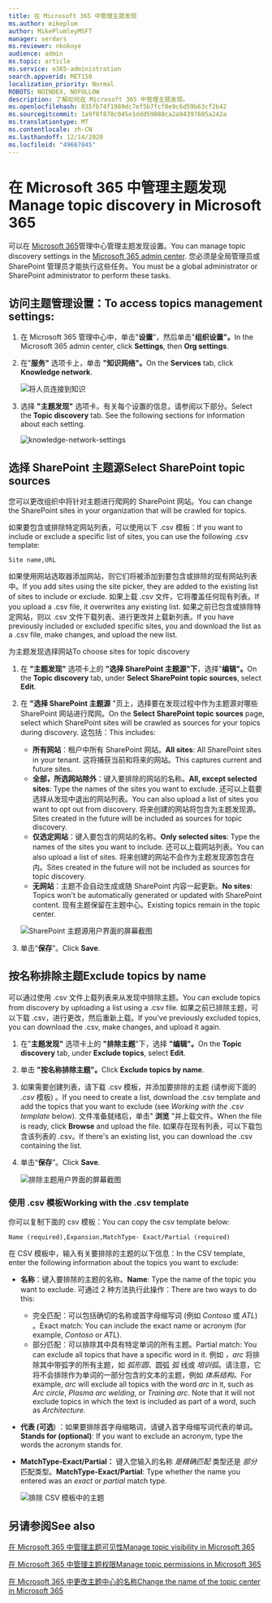 ```yaml
---
title: 在 Microsoft 365 中管理主题发现
ms.author: mikeplum
author: MikePlumleyMSFT
manager: serdars
ms.reviewer: nkokoye
audience: admin
ms.topic: article
ms.service: o365-administration
search.appverid: MET150
localization_priority: Normal
ROBOTS: NOINDEX, NOFOLLOW
description: 了解如何在 Microsoft 365 中管理主题发现。
ms.openlocfilehash: 035fb74f1989dc7ef5b7fcf8e9c6d59b63cf2b42
ms.sourcegitcommit: 1a9f0f878c045e1ddd59088ca2a94397605a242a
ms.translationtype: MT
ms.contentlocale: zh-CN
ms.lasthandoff: 12/14/2020
ms.locfileid: "49667845"
---
```

# <a name="manage-topic-discovery-in-microsoft-365"></a><span data-ttu-id="0d9e0-103">在 Microsoft 365 中管理主题发现</span><span class="sxs-lookup"><span data-stu-id="0d9e0-103">Manage topic discovery in Microsoft 365</span></span>

<span data-ttu-id="0d9e0-104">可以在 [Microsoft 365](https://admin.microsoft.com)管理中心管理主题发现设置。</span><span class="sxs-lookup"><span data-stu-id="0d9e0-104">You can manage topic discovery settings in the [Microsoft 365 admin center](https://admin.microsoft.com).</span></span> <span data-ttu-id="0d9e0-105">您必须是全局管理员或 SharePoint 管理员才能执行这些任务。</span><span class="sxs-lookup"><span data-stu-id="0d9e0-105">You must be a global administrator or SharePoint administrator to perform these tasks.</span></span>

## <a name="to-access-topics-management-settings"></a><span data-ttu-id="0d9e0-106">访问主题管理设置：</span><span class="sxs-lookup"><span data-stu-id="0d9e0-106">To access topics management settings:</span></span>

1. <span data-ttu-id="0d9e0-107">在 Microsoft 365 管理中心中，单击"**设置**"，然后单击"**组织设置"。**</span><span class="sxs-lookup"><span data-stu-id="0d9e0-107">In the Microsoft 365 admin center, click **Settings**, then **Org settings**.</span></span>
2. <span data-ttu-id="0d9e0-108">在"**服务"** 选项卡上，单击 **"知识网络"。**</span><span class="sxs-lookup"><span data-stu-id="0d9e0-108">On the **Services** tab, click **Knowledge network**.</span></span>

    ![将人员连接到知识](../media/admin-org-knowledge-options-completed.png) 

3. <span data-ttu-id="0d9e0-110">选择 **"主题发现"** 选项卡。有关每个设置的信息，请参阅以下部分。</span><span class="sxs-lookup"><span data-stu-id="0d9e0-110">Select the **Topic discovery** tab. See the following sections for information about each setting.</span></span>

    ![knowledge-network-settings](../media/knowledge-network-settings-topic-discovery.png) 

## <a name="select-sharepoint-topic-sources"></a><span data-ttu-id="0d9e0-112">选择 SharePoint 主题源</span><span class="sxs-lookup"><span data-stu-id="0d9e0-112">Select SharePoint topic sources</span></span>

<span data-ttu-id="0d9e0-113">您可以更改组织中将针对主题进行爬网的 SharePoint 网站。</span><span class="sxs-lookup"><span data-stu-id="0d9e0-113">You can change the SharePoint sites in your organization that will be crawled for topics.</span></span>

<span data-ttu-id="0d9e0-114">如果要包含或排除特定网站列表，可以使用以下 .csv 模板：</span><span class="sxs-lookup"><span data-stu-id="0d9e0-114">If you want to include or exclude a specific list of sites, you can use the following .csv template:</span></span>

``` csv
Site name,URL
```

<span data-ttu-id="0d9e0-115">如果使用网站选取器添加网站，则它们将被添加到要包含或排除的现有网站列表中。</span><span class="sxs-lookup"><span data-stu-id="0d9e0-115">If you add sites using the site picker, they are added to the existing list of sites to include or exclude.</span></span> <span data-ttu-id="0d9e0-116">如果上载 .csv 文件，它将覆盖任何现有列表。</span><span class="sxs-lookup"><span data-stu-id="0d9e0-116">If you upload a .csv file, it overwrites any existing list.</span></span> <span data-ttu-id="0d9e0-117">如果之前已包含或排除特定网站，则以 .csv 文件下载列表、进行更改并上载新列表。</span><span class="sxs-lookup"><span data-stu-id="0d9e0-117">If you have previously included or excluded specific sites, you and download the list as a .csv file, make changes, and upload the new list.</span></span>

<span data-ttu-id="0d9e0-118">为主题发现选择网站</span><span class="sxs-lookup"><span data-stu-id="0d9e0-118">To choose sites for topic discovery</span></span>

1. <span data-ttu-id="0d9e0-119">在 **"主题发现"** 选项卡上的 **"选择 SharePoint 主题源"下**，选择"**编辑"。**</span><span class="sxs-lookup"><span data-stu-id="0d9e0-119">On the **Topic discovery** tab, under **Select SharePoint topic sources**, select **Edit**.</span></span>
2. <span data-ttu-id="0d9e0-120">在 **"选择 SharePoint 主题源** "页上，选择要在发现过程中作为主题源对哪些 SharePoint 网站进行爬网。</span><span class="sxs-lookup"><span data-stu-id="0d9e0-120">On the **Select SharePoint topic sources** page, select which SharePoint sites will be crawled as sources for your topics during discovery.</span></span> <span data-ttu-id="0d9e0-121">这包括：</span><span class="sxs-lookup"><span data-stu-id="0d9e0-121">This includes:</span></span>
    - <span data-ttu-id="0d9e0-122">**所有网站**：租户中所有 SharePoint 网站。</span><span class="sxs-lookup"><span data-stu-id="0d9e0-122">**All sites**: All SharePoint sites in your tenant.</span></span> <span data-ttu-id="0d9e0-123">这将捕获当前和将来的网站。</span><span class="sxs-lookup"><span data-stu-id="0d9e0-123">This captures current and future sites.</span></span>
    - <span data-ttu-id="0d9e0-124">**全部，所选网站除外**：键入要排除的网站的名称。</span><span class="sxs-lookup"><span data-stu-id="0d9e0-124">**All, except selected sites**: Type the names of the sites you want to exclude.</span></span>  <span data-ttu-id="0d9e0-125">还可以上载要选择从发现中退出的网站列表。</span><span class="sxs-lookup"><span data-stu-id="0d9e0-125">You can also upload a list of sites you want to opt out from discovery.</span></span> <span data-ttu-id="0d9e0-126">将来创建的网站将包含为主题发现源。</span><span class="sxs-lookup"><span data-stu-id="0d9e0-126">Sites created in the future will be included as sources for topic discovery.</span></span> 
    - <span data-ttu-id="0d9e0-127">**仅选定网站**：键入要包含的网站的名称。</span><span class="sxs-lookup"><span data-stu-id="0d9e0-127">**Only selected sites**: Type the names of the sites you want to include.</span></span> <span data-ttu-id="0d9e0-128">还可以上载网站列表。</span><span class="sxs-lookup"><span data-stu-id="0d9e0-128">You can also upload a list of sites.</span></span> <span data-ttu-id="0d9e0-129">将来创建的网站不会作为主题发现源包含在内。</span><span class="sxs-lookup"><span data-stu-id="0d9e0-129">Sites created in the future will not be included as sources for topic discovery.</span></span>
    - <span data-ttu-id="0d9e0-130">**无网站**：主题不会自动生成或随 SharePoint 内容一起更新。</span><span class="sxs-lookup"><span data-stu-id="0d9e0-130">**No sites**: Topics won't be automatically generated or updated with SharePoint content.</span></span> <span data-ttu-id="0d9e0-131">现有主题保留在主题中心。</span><span class="sxs-lookup"><span data-stu-id="0d9e0-131">Existing topics remain in the topic center.</span></span>

    ![SharePoint 主题源用户界面的屏幕截图](../media/k-manage-select-topic-source.png)
   
3. <span data-ttu-id="0d9e0-133">单击“**保存**”。</span><span class="sxs-lookup"><span data-stu-id="0d9e0-133">Click **Save**.</span></span>

## <a name="exclude-topics-by-name"></a><span data-ttu-id="0d9e0-134">按名称排除主题</span><span class="sxs-lookup"><span data-stu-id="0d9e0-134">Exclude topics by name</span></span>

<span data-ttu-id="0d9e0-135">可以通过使用 .csv 文件上载列表来从发现中排除主题。</span><span class="sxs-lookup"><span data-stu-id="0d9e0-135">You can exclude topics from discovery by uploading a list using a .csv file.</span></span> <span data-ttu-id="0d9e0-136">如果之前已排除主题，可以下载 .csv，进行更改，然后重新上载。</span><span class="sxs-lookup"><span data-stu-id="0d9e0-136">If you've previously excluded topics, you can download the .csv, make changes, and upload it again.</span></span>

1. <span data-ttu-id="0d9e0-137">在"**主题发现"** 选项卡上的 **"排除主题**"下，选择 **"编辑"。**</span><span class="sxs-lookup"><span data-stu-id="0d9e0-137">On the **Topic discovery** tab, under **Exclude topics**, select **Edit**.</span></span>
2. <span data-ttu-id="0d9e0-138">单击 **"按名称排除主题"。**</span><span class="sxs-lookup"><span data-stu-id="0d9e0-138">Click **Exclude topics by name**.</span></span>
3. <span data-ttu-id="0d9e0-139">如果需要创建列表，请下载 .csv 模板，并添加要排除的主题 (请参阅下面的 *.csv* 模板) 。</span><span class="sxs-lookup"><span data-stu-id="0d9e0-139">If you need to create a list, download the .csv template and add the topics that you want to exclude (see *Working with the .csv template* below).</span></span> <span data-ttu-id="0d9e0-140">文件准备就绪后，单击" **浏览** "并上载文件。</span><span class="sxs-lookup"><span data-stu-id="0d9e0-140">When the file is ready, click **Browse** and upload the file.</span></span> <span data-ttu-id="0d9e0-141">如果存在现有列表，可以下载包含该列表的 .csv。</span><span class="sxs-lookup"><span data-stu-id="0d9e0-141">If there's an existing list, you can download the .csv containing the list.</span></span>
4. <span data-ttu-id="0d9e0-142">单击“**保存**”。</span><span class="sxs-lookup"><span data-stu-id="0d9e0-142">Click **Save**.</span></span>

    ![排除主题用户界面的屏幕截图](../media/km-manage-exclude-topics.png)

### <a name="working-with-the-csv-template"></a><span data-ttu-id="0d9e0-144">使用 .csv 模板</span><span class="sxs-lookup"><span data-stu-id="0d9e0-144">Working with the .csv template</span></span>

<span data-ttu-id="0d9e0-145">你可以复制下面的 csv 模板：</span><span class="sxs-lookup"><span data-stu-id="0d9e0-145">You can copy the csv template below:</span></span>

``` csv
Name (required),Expansion,MatchType- Exact/Partial (required)
```

<span data-ttu-id="0d9e0-146">在 CSV 模板中，输入有关要排除的主题的以下信息：</span><span class="sxs-lookup"><span data-stu-id="0d9e0-146">In the CSV template, enter the following information about the topics you want to exclude:</span></span>

- <span data-ttu-id="0d9e0-147">**名称**：键入要排除的主题的名称。</span><span class="sxs-lookup"><span data-stu-id="0d9e0-147">**Name**: Type the name of the topic you want to exclude.</span></span> <span data-ttu-id="0d9e0-148">可通过 2 种方法执行此操作：</span><span class="sxs-lookup"><span data-stu-id="0d9e0-148">There are two ways to do this:</span></span>
    - <span data-ttu-id="0d9e0-149">完全匹配：可以包括确切的名称或首字母缩写词 (例如 *Contoso* 或 *ATL*) 。</span><span class="sxs-lookup"><span data-stu-id="0d9e0-149">Exact match: You can include the exact name or acronym (for example, *Contoso* or *ATL*).</span></span>
    - <span data-ttu-id="0d9e0-150">部分匹配：可以排除其中具有特定单词的所有主题。</span><span class="sxs-lookup"><span data-stu-id="0d9e0-150">Partial match: You can exclude all topics that have a specific word in it.</span></span>  <span data-ttu-id="0d9e0-151">例如 *，arc* 将排除其中带弧字的所有主题，如 *弧形圆*、圆弧 *弧* 线或 *培训弧*。请注意，它将不会排除作为单词的一部分包含的文本的主题，例如 *体系结构。*</span><span class="sxs-lookup"><span data-stu-id="0d9e0-151">For example, *arc* will exclude all topics with the word *arc* in it, such as *Arc circle*, *Plasma arc welding*, or *Training arc*. Note that it will not exclude topics in which the text is included as part of a word, such as *Architecture*.</span></span>
- <span data-ttu-id="0d9e0-152">**代表 (可选**) ：如果要排除首字母缩略词，请键入首字母缩写词代表的单词。</span><span class="sxs-lookup"><span data-stu-id="0d9e0-152">**Stands for (optional)**: If you want to exclude an acronym, type the words the acronym stands for.</span></span>
- <span data-ttu-id="0d9e0-153">**MatchType-Exact/Partial：** 键入您输入的名称 *是精确匹配* 类型还是 *部分* 匹配类型。</span><span class="sxs-lookup"><span data-stu-id="0d9e0-153">**MatchType-Exact/Partial**: Type whether the name you entered was an *exact* or *partial* match type.</span></span>

    ![排除 CSV 模板中的主题](../media/exclude-topics-csv.png) 

## <a name="see-also"></a><span data-ttu-id="0d9e0-155">另请参阅</span><span class="sxs-lookup"><span data-stu-id="0d9e0-155">See also</span></span>

[<span data-ttu-id="0d9e0-156">在 Microsoft 365 中管理主题可见性</span><span class="sxs-lookup"><span data-stu-id="0d9e0-156">Manage topic visibility in Microsoft 365</span></span>](topic-experiences-knowledge-rules.md)

[<span data-ttu-id="0d9e0-157">在 Microsoft 365 中管理主题权限</span><span class="sxs-lookup"><span data-stu-id="0d9e0-157">Manage topic permissions in Microsoft 365</span></span>](topic-experiences-user-permissions.md)

[<span data-ttu-id="0d9e0-158">在 Microsoft 365 中更改主题中心的名称</span><span class="sxs-lookup"><span data-stu-id="0d9e0-158">Change the name of the topic center in Microsoft 365</span></span>](topic-experiences-administration.md)

